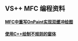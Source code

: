 ## VS++  MFC 编程资料

#### [MFC中重写OnPaint实现双缓冲绘图](https://blog.csdn.net/zollll/article/details/54880916)
#### [使用C++绘制不规则的窗体](https://my.oschina.net/ypimgt/blog/62645)